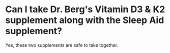 # Can I take Dr. Berg's Vitamin D3 & K2 supplement along with the Sleep Aid supplement?

Yes, these two supplements are safe to take together.